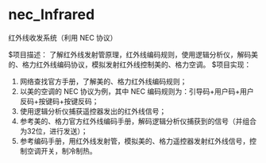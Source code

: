 # nec_Infrared
红外线收发系统（利用 NEC 协议）

$项目描述：
	了解红外线发射管原理，红外线编码规则，使用逻辑分析仪，解码美的、格力红外线编码协议，模拟发射红外线控制美的、格力空调。
$项目实现：
1.	网络查找官方手册，了解美的、格力红外线编码规则；
2.	以美的空调的 NEC 协议为例，其中 NEC 编码规则为：引导码+用户码+用户反码+按键码+按键反码；
3.	使用逻辑分析仪捕获遥控器发出的红外线信号；
4.	参考美的、格力官方红外线编码手册，解码逻辑分析仪捕获到的信号（并组合为32位，进行发送）；
5.	参考编码手册，用红外线发射管，模拟美的、格力遥控器发射红外线信号，控制空调开关，制冷制热。
